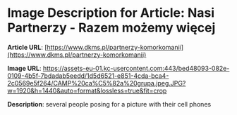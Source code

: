 # Image Description for Article: Nasi Partnerzy - Razem możemy więcej
**Article URL**: [https://www.dkms.pl/partnerzy-komorkomanii](https://www.dkms.pl/partnerzy-komorkomanii)

**Image URL**: https://assets-eu-01.kc-usercontent.com:443/bed48093-082e-0109-4b5f-7bdadab5eedd/1d5d6521-e851-4cda-bca4-2c0569e5f264/CAMP%20ca%C5%82a%20grupa.jpeg.JPG?w=1920&h=1440&auto=format&lossless=true&fit=crop

**Description**: several people posing for a picture with their cell phones
